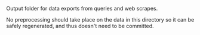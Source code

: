 Output folder for data exports from queries and web scrapes. 

No preprocessing should take place on the data in this directory so it can be safely regenerated, and thus doesn't need to be committed.
